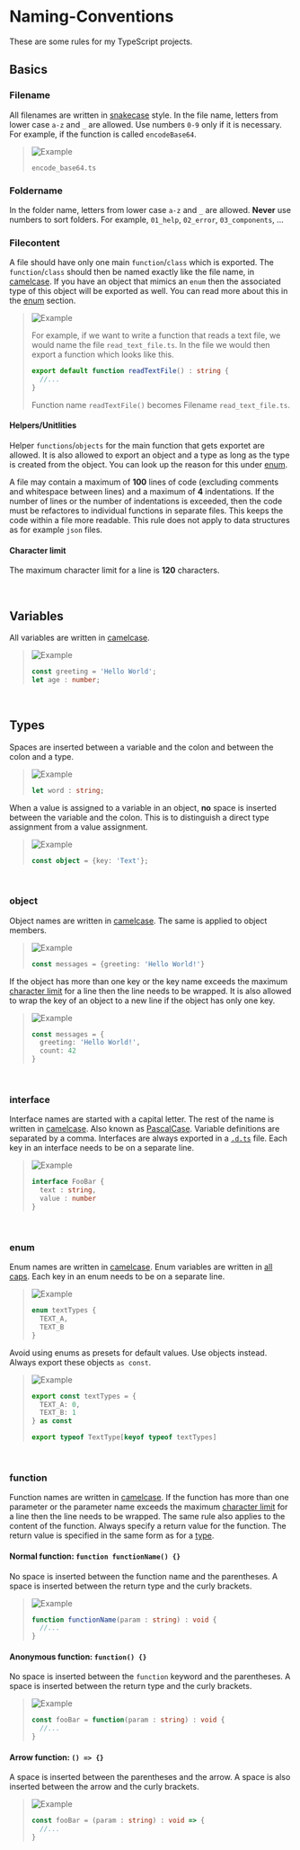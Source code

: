[L001]: https://en.wikipedia.org/wiki/Camel_case
[L002]: https://en.wikipedia.org/wiki/Snake_case
[L003]: https://en.wikipedia.org/wiki/All_caps
[L004]: https://en.wikipedia.org/wiki/Pascal_case

[L010]: https://www.typescriptlang.org/docs/handbook/declaration-files/templates/module-d-ts.html

# Naming-Conventions
These are some rules for my TypeScript projects.

## Basics
### Filename
All filenames are written in [snakecase][L002] style. In the file name, letters from lower case `a-z` and `_` are allowed. Use numbers `0-9` only if it is necessary. For example, if the function is called `encodeBase64`.
> <picture>
>   <source media="(prefers-color-scheme: light)" srcset="https://raw.githubusercontent.com/Mqxx/GitHub-Markdown/main/blockquotes/badge/light-theme/example.svg">
>   <img alt="Example" src="https://raw.githubusercontent.com/Mqxx/GitHub-Markdown/main/blockquotes/badge/dark-theme/example.svg">
> </picture><br>
>
> ```
> encode_base64.ts
> ```


### Foldername
In the folder name, letters from lower case `a-z` and `_` are allowed. **Never** use numbers to sort folders. For example, `01_help`, `02_error`, `03_components`, ...

### Filecontent
A file should have only one main `function`/`class` which is exported. The `function`/`class` should then be named exactly like the file name, in [camelcase][L001]. If you have an object that mimics an `enum` then the associated type of this object will be exported as well. You can read more about this in the [enum](#enum) section.

> <picture>
>   <source media="(prefers-color-scheme: light)" srcset="https://raw.githubusercontent.com/Mqxx/GitHub-Markdown/main/blockquotes/badge/light-theme/example.svg">
>   <img alt="Example" src="https://raw.githubusercontent.com/Mqxx/GitHub-Markdown/main/blockquotes/badge/dark-theme/example.svg">
> </picture><br>
>
> For example, if we want to write a function that reads a text file, we would name the file `read_text_file.ts`. In the file we would then export a function which looks like this.
> ```ts
> export default function readTextFile() : string {
>   //...
> }
> ```
> Function name `readTextFile()` becomes Filename `read_text_file.ts`.

#### Helpers/Unitlities
Helper `functions`/`objects` for the main function that gets exportet are allowed. It is also allowed to export an object and a type as long as the type is created from the object. You can look up the reason for this under [enum](#enum).

A file may contain a maximum of **100** lines of code (excluding comments and whitespace between lines) and a maximum of **4** indentations. If the number of lines or the number of indentations is exceeded, then the code must be refactores to individual functions in separate files. This keeps the code within a file more readable. This rule does not apply to data structures as for example `json` files.

#### Character limit
The maximum character limit for a line is **120** characters.

<br>

## Variables
All variables are written in [camelcase][L001].

> <picture>
>   <source media="(prefers-color-scheme: light)" srcset="https://raw.githubusercontent.com/Mqxx/GitHub-Markdown/main/blockquotes/badge/light-theme/example.svg">
>   <img alt="Example" src="https://raw.githubusercontent.com/Mqxx/GitHub-Markdown/main/blockquotes/badge/dark-theme/example.svg">
> </picture><br>
>
> ```ts
> const greeting = 'Hello World';
> let age : number;
> ```

<br>

## Types
Spaces are inserted between a variable and the colon and between the colon and a type. 

> <picture>
>   <source media="(prefers-color-scheme: light)" srcset="https://raw.githubusercontent.com/Mqxx/GitHub-Markdown/main/blockquotes/badge/light-theme/example.svg">
>   <img alt="Example" src="https://raw.githubusercontent.com/Mqxx/GitHub-Markdown/main/blockquotes/badge/dark-theme/example.svg">
> </picture><br>
>
> ```ts
> let word : string;
> ```

When a value is assigned to a variable in an object, **no** space is inserted between the variable and the colon. This is to distinguish a direct type assignment from a value assignment.

> <picture>
>   <source media="(prefers-color-scheme: light)" srcset="https://raw.githubusercontent.com/Mqxx/GitHub-Markdown/main/blockquotes/badge/light-theme/example.svg">
>   <img alt="Example" src="https://raw.githubusercontent.com/Mqxx/GitHub-Markdown/main/blockquotes/badge/dark-theme/example.svg">
> </picture><br>
>
> ```ts
> const object = {key: 'Text'};
> ```

<br>

### object
Object names are written in [camelcase][L001]. The same is applied to object members. 

> <picture>
>   <source media="(prefers-color-scheme: light)" srcset="https://raw.githubusercontent.com/Mqxx/GitHub-Markdown/main/blockquotes/badge/light-theme/example.svg">
>   <img alt="Example" src="https://raw.githubusercontent.com/Mqxx/GitHub-Markdown/main/blockquotes/badge/dark-theme/example.svg">
> </picture><br>
>
> ```ts
> const messages = {greeting: 'Hello World!'}
> ```

If the object has more than one key or the key name exceeds the maximum [character limit](#character-limit) for a line then the line needs to be wrapped. It is also allowed to wrap the key of an object to a new line if the object has only one key.

> <picture>
>   <source media="(prefers-color-scheme: light)" srcset="https://raw.githubusercontent.com/Mqxx/GitHub-Markdown/main/blockquotes/badge/light-theme/example.svg">
>   <img alt="Example" src="https://raw.githubusercontent.com/Mqxx/GitHub-Markdown/main/blockquotes/badge/dark-theme/example.svg">
> </picture><br>
>
> ```ts
> const messages = {
>   greeting: 'Hello World!',
>   count: 42
> }
> ```

<br>

### interface
Interface names are started with a capital letter. The rest of the name is written in [camelcase][L001]. Also known as [PascalCase][L004]. Variable definitions are separated by a comma. Interfaces are always exported in a [`.d.ts`][L010] file. Each key in an interface needs to be on a separate line.

> <picture>
>   <source media="(prefers-color-scheme: light)" srcset="https://raw.githubusercontent.com/Mqxx/GitHub-Markdown/main/blockquotes/badge/light-theme/example.svg">
>   <img alt="Example" src="https://raw.githubusercontent.com/Mqxx/GitHub-Markdown/main/blockquotes/badge/dark-theme/example.svg">
> </picture><br>
>
> ```ts
> interface FooBar {
>   text : string,
>   value : number
> }
> ```

<br>

### enum
Enum names are written in [camelcase][L001]. Enum variables are written in [all caps][L003]. Each key in an enum needs to be on a separate line.

> <picture>
>   <source media="(prefers-color-scheme: light)" srcset="https://raw.githubusercontent.com/Mqxx/GitHub-Markdown/main/blockquotes/badge/light-theme/example.svg">
>   <img alt="Example" src="https://raw.githubusercontent.com/Mqxx/GitHub-Markdown/main/blockquotes/badge/dark-theme/example.svg">
> </picture><br>
>
> ```ts
> enum textTypes {
>   TEXT_A,
>   TEXT_B
> }
> ```

Avoid using enums as presets for default values. Use objects instead. Always export these objects `as const`.

> <picture>
>   <source media="(prefers-color-scheme: light)" srcset="https://raw.githubusercontent.com/Mqxx/GitHub-Markdown/main/blockquotes/badge/light-theme/example.svg">
>   <img alt="Example" src="https://raw.githubusercontent.com/Mqxx/GitHub-Markdown/main/blockquotes/badge/dark-theme/example.svg">
> </picture><br>
>
> ```ts
> export const textTypes = {
>   TEXT_A: 0,
>   TEXT_B: 1
> } as const
> 
> export typeof TextType[keyof typeof textTypes]
> ```

<br>

### function
Function names are written in [camelcase][L001]. If the function has more than one parameter or the parameter name exceeds the maximum [character limit](#character-limit) for a line then the line needs to be wrapped. The same rule also applies to the content of the function. Always specify a return value for the function. The return value is specified in the same form as for a [type](#types).

#### Normal function: `function functionName() {}`
No space is inserted between the function name and the parentheses. A space is inserted between the return type and the curly brackets.

> <picture>
>   <source media="(prefers-color-scheme: light)" srcset="https://raw.githubusercontent.com/Mqxx/GitHub-Markdown/main/blockquotes/badge/light-theme/example.svg">
>   <img alt="Example" src="https://raw.githubusercontent.com/Mqxx/GitHub-Markdown/main/blockquotes/badge/dark-theme/example.svg">
> </picture><br>
>
> ```ts
> function functionName(param : string) : void {
>   //...
> }
> ```

#### Anonymous function: `function() {}`
No space is inserted between the `function` keyword and the parentheses. A space is inserted between the return type and the curly brackets.

> <picture>
>   <source media="(prefers-color-scheme: light)" srcset="https://raw.githubusercontent.com/Mqxx/GitHub-Markdown/main/blockquotes/badge/light-theme/example.svg">
>   <img alt="Example" src="https://raw.githubusercontent.com/Mqxx/GitHub-Markdown/main/blockquotes/badge/dark-theme/example.svg">
> </picture><br>
>
> ```ts
> const fooBar = function(param : string) : void {
>   //...
> }
> ```

#### Arrow function: `() => {}`
A space is inserted between the parentheses and the arrow. A space is also inserted between the arrow and the curly brackets.

> <picture>
>   <source media="(prefers-color-scheme: light)" srcset="https://raw.githubusercontent.com/Mqxx/GitHub-Markdown/main/blockquotes/badge/light-theme/example.svg">
>   <img alt="Example" src="https://raw.githubusercontent.com/Mqxx/GitHub-Markdown/main/blockquotes/badge/dark-theme/example.svg">
> </picture><br>
>
> ```ts
> const fooBar = (param : string) : void => {
>   //...
> }
> ```


